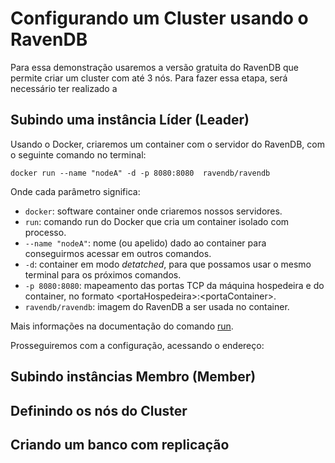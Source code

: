 # Configurando um Cluster usando o RavenDB
Para essa demonstração usaremos a versão gratuita do RavenDB que permite criar um cluster com até 3 nós. Para fazer essa etapa, será necessário ter realizado a 

## Subindo uma instância Líder (Leader)
Usando o Docker, criaremos um container com o servidor do RavenDB, com o seguinte comando no terminal:
 
 ``
docker run --name "nodeA" -d -p 8080:8080  ravendb/ravendb
 ``

Onde cada parâmetro significa:
- `docker`: software container onde criaremos nossos servidores.
- `run`: comando run do Docker que cria um container isolado com processo.
-  `--name "nodeA"`: nome (ou apelido) dado ao container para conseguirmos acessar em outros comandos.
- `-d`: container em modo *detatched*, para que possamos usar o mesmo terminal para os próximos comandos.
- `-p 8080:8080`: mapeamento das portas TCP da máquina hospedeira e do container, no formato \<portaHospedeira>:\<portaContainer>.
- `ravendb/ravendb`: imagem do RavenDB a ser usada no container.

Mais informações na documentação do comando [run](https://docs.docker.com/engine/reference/run). 

Prosseguiremos com a configuração, acessando o endereço: 

## Subindo instâncias Membro (Member)


## Definindo os nós do Cluster



## Criando um banco com replicação
<!--stackedit_data:
eyJoaXN0b3J5IjpbLTg5OTE1NDU3MCw1Nzk2MTU1OTYsNjQ5Nj
k0MTQzLC0xMTI1MDM2MjY2LC0yNDg4Nzg0NzUsMzQ2MTE1ODE5
XX0=
-->